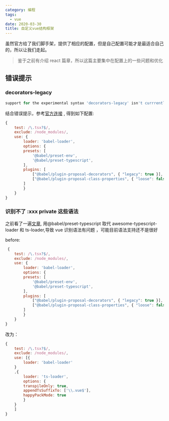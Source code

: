 ```yaml
---
category: 编程
tags:
  - vue
date: 2020-03-30
title: 自定义vue结构框架
---
```


虽然官方给了我们脚手架，提供了相应的配置，但是自己配置可能才是最适合自己的，所以让我们走起。

<!--more-->

> 鉴于之前有介绍 react 篇章，所以这篇主要集中在配置上的一些问题和优化

## 错误提示

### decorators-legacy

```js
support for the experimental syntax 'decorators-legacy' isn't currrently enabled
```

结合错误提示，参考[官方连接](https://babeljs.io/docs/en/babel-plugin-proposal-decorators) , 得到如下配置:

```js
{
    test: /\.tsx?$/,
    exclude: /node_modules/,
    use: {
        loader: 'babel-loader',
        options: {
        presets: [
            '@babel/preset-env',
            '@babel/preset-typescript',
        ],
        plugins: [
            ["@babel/plugin-proposal-decorators", { "legacy": true }],
            ["@babel/plugin-proposal-class-properties", { "loose": false }]
        ]
        }
    }
}
```

### 识别不了 :xxx private 这些语法

之前看了一遍[文章](https://www.bbsmax.com/A/l1dyZbrGze/), 用@babel/preset-typescript 取代 awesome-typescript-loader 和 ts-loader,导致 vue 识别语法有问题
，可能目前语法支持还不是很好

before:

```js
 {
    test: /\.tsx?$/,
    exclude: /node_modules/,
    use: {
        loader: 'babel-loader',
        options: {
        presets: [
            '@babel/preset-env',
            '@babel/preset-typescript',
        ],
        plugins: [
            ["@babel/plugin-proposal-decorators", { "legacy": true }],
            ["@babel/plugin-proposal-class-properties", { "loose": false }]
        ]
        }
    }
}
```

改为：

```js
{
    test: /\.tsx?$/,
    exclude: /node_modules/,
    use: [{
        loader: 'babel-loader'
    }
    ,{
        loader: 'ts-loader',
        options: {
        transpileOnly: true,
        appendTsSuffixTo: ['\\.vue$'],
        happyPackMode: true
        }
    }
    ]
}
```
